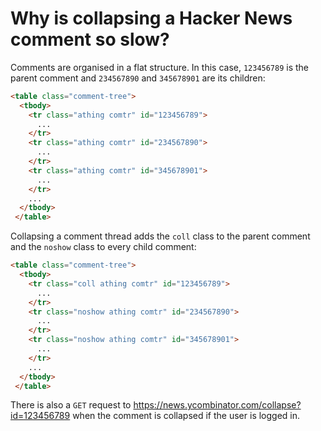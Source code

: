 # Why is collapsing a Hacker News comment so slow?

Comments are organised in a flat structure. In this case, `123456789` is the parent comment and
`234567890` and `345678901` are its children:

```html
<table class="comment-tree">
  <tbody>
    <tr class="athing comtr" id="123456789">
      ...
    </tr>
    <tr class="athing comtr" id="234567890">
      ...
    </tr>
    <tr class="athing comtr" id="345678901">
      ...
    </tr>
    ...
  </tbody>
 </table>
```

Collapsing a comment thread adds the `coll` class to the parent comment and the `noshow`
class to every child comment:

```html
<table class="comment-tree">
  <tbody>
    <tr class="coll athing comtr" id="123456789">
      ...
    </tr>
    <tr class="noshow athing comtr" id="234567890">
      ...
    </tr>
    <tr class="noshow athing comtr" id="345678901">
      ...
    </tr>
    ...
  </tbody>
 </table>
```

There is also a `GET` request to https://news.ycombinator.com/collapse?id=123456789 when
the comment is collapsed if the user is logged in.
